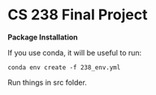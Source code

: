 # CS 238 Final Project

**Package Installation**

If you use conda, it will be useful to run:
```
conda env create -f 238_env.yml
```

Run things in src folder.